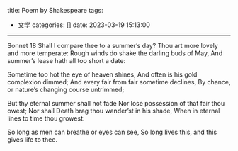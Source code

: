 title: Poem by Shakespeare
tags:
  - 文学
categories: []
date: 2023-03-19 15:13:00
---
Sonnet 18 Shall I compare thee to a summer’s day? Thou art more lovely and more temperate: Rough winds do shake the darling buds of May, And summer’s lease hath all too short a date:

Sometime too hot the eye of heaven shines, And often is his gold complexion dimmed; And every fair from fair sometime declines, By chance, or nature’s changing course untrimmed;

But thy eternal summer shall not fade Nor lose possession of that fair thou owest; Nor shall Death brag thou wander’st in his shade, When in eternal lines to time thou growest:

So long as men can breathe or eyes can see, So long lives this, and this gives life to thee.
